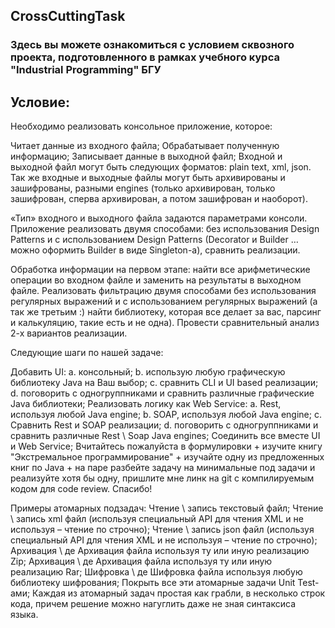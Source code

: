 ## CrossCuttingTask
### Здесь вы можете ознакомиться с условием сквозного проекта, подготовленного в рамках учебного курса "Industrial Programming" БГУ
## Условие:
Необходимо реализовать консольное приложение, которое:

Читает данные из входного файла;
Обрабатывает полученную информацию;
Записывает данные в выходной файл;
Входной и выходной файл могут быть следующих форматов: plain text, xml, json. Так же входные и выходные файлы могут быть архивированы и зашифрованы, разными engines (только архивирован, только зашифрован, сперва архивирован, а потом зашифрован и наоборот).

«Тип» входного и выходного файла задаются параметрами консоли. Приложение реализовать двумя способами: без использования Design Patterns и c использованием Design Patterns (Decorator и Builder … можно оформить Builder в виде Singleton-а), сравнить реализации.

Обработка информации на первом этапе: найти все арифметические операции во входном файле и заменить на результаты в выходном файле. Реализовать фильтрацию двумя способами без использования регулярных выражений и с использованием регулярных выражений (а так же третьим :) найти библиотеку, которая все делает за вас, парсинг и калькуляцию, такие есть и не одна). Провести сравнительный анализ 2-х вариантов реализации.

Следующие шаги по нашей задаче:

Добавить UI: a. консольный; b. использую любую графическую библиотеку Java на Ваш выбор; c. сравнить CLI и UI based реализации; d. поговорить с одногруппниками и сравнить различные графические Java библиотеки;
Реализовать логику как Web Service: a. Rest, используя любой Java engine; b. SOAP, используя любой Java engine; c. Сравнить Rest и SOAP реализации; d. поговорить с одногруппниками и сравнить различные Rest \ Soap Java engines;
Соединить все вместе UI и Web Service;
Вчитайтесь пожалуйста в формулировки + изучите книгу "Экстремальное программирование" + изучайте одну из предложенных книг по Java + на паре разбейте задачу на минимальные под задачи и реализуйте хотя бы одну, пришлите мне линк на git с компилируемым кодом для code review. Спасибо!

Примеры атомарных подзадач: Чтение \ запись текстовый файл; Чтение \ запись xml файл (используя специальный API для чтения XML и не используя – чтение по строчно); Чтение \ запись json файл (используя специальный API для чтения XML и не используя – чтение по строчно); Архивация \ де Архивация файла используя ту или иную реализацию Zip; Архивация \ де Архивация файла используя ту или иную реализацию Rar; Шифровка \ де Шифровка файла используя любую библиотеку шифрования; Покрыть все эти атомарные задачи Unit Test-ами; Каждая из атомарный задач простая как грабли, в несколько строк кода, причем решение можно нагуглить даже не зная синтаксиса языка.
